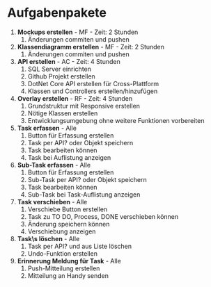 # Aufgabenpakete

1. **Mockups erstellen** - MF - Zeit: 2 Stunden
   1. Änderungen commiten und pushen
2. **Klassendiagramm erstellen** - MF - Zeit: 2 Stunden
   1. Änderungen commiten und pushen
3. **API erstellen** - AC - Zeit: 4 Stunden
   1. SQL Server einrichten
   2. Github Projekt erstellen
   3. DotNet Core API erstellen für Cross-Plattform
   4. Klassen und Controllers erstellen/hinzufügen
4. **Overlay erstellen** - RF - Zeit: 4 Stunden
   1. Grundstruktur mit Responsive erstellen
   2. Nötige Klassen erstellen
   3. Entwicklungsumgebung ohne weitere Funktionen vorbereiten
5. **Task erfassen** - Alle
   1. Button für Erfassung erstellen
   2. Task per API? oder Objekt speichern
   3. Task bearbeiten können
   4. Task bei Auflistung anzeigen
6. **Sub-Task erfassen** - Alle
   1. Button für Erfassung erstellen
   2. Sub-Task per API? oder Objekt speichern
   3. Task bearbeiten können
   4. Sub-Task bei Task-Auflistung anzeigen
7. **Task verschieben** - Alle 
   1. Verschiebe Button erstellen
   2. Task zu TO DO, Process, DONE verschieben können
   3. Änderung speichern können
   4. Verschiebung anzeigen
8. **Task\s löschen** - Alle
   1. Task per API? und aus Liste löschen
   2. Undo-Funktion erstellen
9. **Erinnerung Meldung für Task** - Alle
    1. Push-Mitteilung erstellen
    2. Mitteilung an Handy senden
